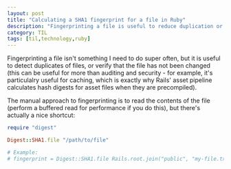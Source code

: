 ```yaml
---
layout: post
title: "Calculating a SHA1 fingerprint for a file in Ruby"
description: "Fingerprinting a file is useful to reduce duplication or verify that a file has not been modified."
category: TIL
tags: [til,technology,ruby]
---
```


Fingerprinting a file isn't something I need to do super often, but it is useful to detect duplicates of files, or
verify that the file has not been changed (this can be useful for more than auditing and security - for example, it's particulalry
useful for caching, which is exactly why Rails' asset pipeline calculates hash digests for asset files when they are precompiled).

The manual approach to fingerprinting is to read the contents of the file (perform a buffered read for performance if you do this), but there's
actually a nice shortcut:

``` ruby
require "digest"

Digest::SHA1.file "/path/to/file"

# Example:
# fingerprint = Digest::SHA1.file Rails.root.join("public", "my-file.txt").to_s
```


